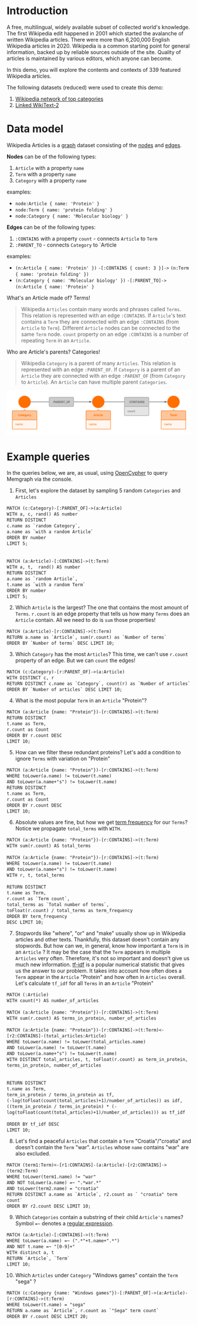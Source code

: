 
# Introduction

A free, multilingual, widely available subset of collected world's knowledge. The first Wikipedia edit happened in 2001 which started the avalanche of written Wikipedia articles. There were more than 6,200,000 English Wikipedia articles in 2020. Wikipedia is a common starting point for general information, backed up by reliable sources outside of the site. Quality of articles is maintained by various editors, which anyone can become.

In this demo, you will explore the contents and contexts of 339 featured Wikipedia articles.

The following datasets (reduced) were used to create this demo:
1. [Wikipedia network of top categories](https://snap.stanford.edu/data/wiki-topcats.html)
2. [Linked WikiText-2](https://rloganiv.github.io/linked-wikitext-2/#/)
# Data model
Wikipedia Articles is a [graph](https://en.wikipedia.org/wiki/Graph_theory#:~:text=In%20mathematics%2C%20graph%20theory%20is,also%20called%20links%20or%20lines) dataset consisting of the [nodes](https://en.wikipedia.org/wiki/Vertex_(graph_theory)) and [edges](https://en.wikipedia.org/wiki/Glossary_of_graph_theory_terms#edge).

**Nodes** can be of the following types:

1. `Article` with a property `name`
2. `Term`  with a property `name`
3. `Category` with a property `name`

examples:
- `node:Article { name: 'Protein' }`
- `node:Term { name: 'protein folding' }`
- `node:Category { name: 'Molecular biology' }` 

**Edges** can be of the following types:

1. `:CONTAINS` with a property `count` - connects `Article` to `Term`
2. `:PARENT_TO` - connects `Category` to `Article

examples:
- `(n:Article { name: 'Protein' })` `-[:CONTAINS { count: 3 }]->` `(n:Term { name: 'protein folding' })`
- `(n:Category { name: 'Molecular biology' })` `-[:PARENT_TO]->` `(n:Article { name: 'Protein' }`


What's an Article made of? Terms!
>Wikipedia `Articles` contain many words and phrases called `Terms`. This relation is represented with an edge `:CONTAINS`. If `Article`'s text contains a `Term` they are connected with an edge `:CONTAINS` (from `Article` to `Term`). Different `Article` nodes can be connected to the same `Term` node. `count` property on an edge `:CONTAINS` is a number of repeating `Term` in an `Article`.

Who are Article's parents? Categories!
>Wikipedia `Category` is a parent of many `Articles`. This relation is represented with an edge `:PARENT_OF`. If `Category` is a parent of an `Article` they are connected with an edge `:PARENT_OF` (from  `Category` to `Article`). An `Article` can have multiple parent `Categories`.



![](../data/wiki_tutorial_graph.png)

# Example queries

In the queries below, we are, as usual, using [OpenCypher](https://www.opencypher.org/) to query Memgraph via the console.

1. First, let's explore the dataset by sampling 5 random `Categories` and `Articles`
```opencypher
MATCH (c:Category)-[:PARENT_OF]->(a:Article)
WITH a, c, rand() AS number
RETURN DISTINCT
c.name as `random Category`,
a.name as `with a random Article`
ORDER BY number
LIMIT 5;


MATCH (a:Article)-[:CONTAINS]->(t:Term)
WITH a, t,  rand() AS number
RETURN DISTINCT
a.name as `random Article`,
t.name as `with a random Term`
ORDER BY number
LIMIT 5;
```

2. Which `Article` is the largest? The one that contains the most amount of `Terms`. `r.count` is an edge property that tells us how many `Terms` does an `Article` contain. All we need to do is `sum` those properties!
```opencypher
MATCH (a:Article)-[r:CONTAINS]->(t:Term)
RETURN a.name as `Article`, sum(r.count) as `Number of terms`
ORDER BY `Number of terms` DESC LIMIT 10;
```


3. Which `Category` has the most `Articles`? This time, we can't use `r.count` property of an edge. But we can `count` the edges!
```opencypher
MATCH (c:Category)-[r:PARENT_OF]->(a:Article)
WITH DISTINCT c, r
RETURN DISTINCT c.name as `Category`, count(r) as `Number of articles`
ORDER BY `Number of articles` DESC LIMIT 10;
```


4. What is the most popular `Term` in an `Article` "Protein"?
```opencypher
MATCH (a:Article {name: "Protein"})-[r:CONTAINS]->(t:Term)
RETURN DISTINCT
t.name as Term,
r.count as Count
ORDER BY r.count DESC
LIMIT 10;
```

5. How can we filter these redundant proteins? Let's add a condition to ignore `Terms` with variation on "Protein"
```opencypher
MATCH (a:Article {name: "Protein"})-[r:CONTAINS]->(t:Term)
WHERE toLower(a.name) != toLower(t.name)
AND toLower(a.name+"s") != toLower(t.name)
RETURN DISTINCT
t.name as Term,
r.count as Count
ORDER BY r.count DESC
LIMIT 10;
```


6. Absolute values are fine, but how we get [term frequency](https://en.wikipedia.org/wiki/Tf%E2%80%93idf#Term_frequency_2) for our `Terms`? Notice we propagate `total_terms` with `WITH`.
```opencypher
MATCH (a:Article {name: "Protein"})-[r:CONTAINS]->(t:Term)
WITH sum(r.count) AS total_terms

MATCH (a:Article {name: "Protein"})-[r:CONTAINS]->(t:Term)
WHERE toLower(a.name) != toLower(t.name)
AND toLower(a.name+"s") != toLower(t.name)
WITH r, t, total_terms

RETURN DISTINCT
t.name as Term,
r.count as `Term count`,
total_terms as `Total number of terms`,
toFloat(r.count) / total_terms as term_frequency
ORDER BY term_frequency
DESC LIMIT 10;
```

7. Stopwords like "where", "or" and "make" usually show up in Wikipedia articles and other texts. Thankfully, this dataset doesn't contain any stopwords. But how can we, in general, know how important a `Term` is in an `Article` ? It may be the case that the `Term` appears in multiple `Articles` very often. Therefore, it's not so important and doesn't give us much new information. [tf-idf](https://en.wikipedia.org/wiki/Tf%E2%80%93idf) is a popular numerical statistic that gives us the answer to our problem. It takes into account how often does a `Term` appear in the `Article` "Protein" and how often in `Articles` overall. Let's calculate `tf_idf` for all `Terms` in an `Article` "Protein" 

```opencypher
MATCH (:Article)
WITH count(*) AS number_of_articles

MATCH (a:Article {name: "Protein"})-[r:CONTAINS]->(t:Term)
WITH sum(r.count) AS terms_in_protein, number_of_articles

MATCH (a:Article {name: "Protein"})-[r:CONTAINS]->(t:Term)<-[r2:CONTAINS]-(total_articles:Article)
WHERE toLower(a.name) != toLower(total_articles.name)
AND toLower(a.name) != toLower(t.name)
AND toLower(a.name+"s") != toLower(t.name)
WITH DISTINCT total_articles, t, toFloat(r.count) as term_in_protein, terms_in_protein, number_of_articles


RETURN DISTINCT
t.name as Term,
term_in_protein / terms_in_protein as tf, 
(-log(toFloat(count(total_articles)+1)/number_of_articles)) as idf,
((term_in_protein / terms_in_protein) * (-log(toFloat(count(total_articles)+1)/number_of_articles))) as tf_idf

ORDER BY tf_idf DESC
LIMIT 10;
```


8. Let's find a peaceful `Articles` that contain a `Term` "Croatia"/"croatia" and doesn't contain the `Term` "war". `Articles` whose `name` contains "war" are also excluded.
```opencypher
MATCH (term1:Term)<-[r1:CONTAINS]-(a:Article)-[r2:CONTAINS]->(term2:Term)
WHERE toLower(term1.name) != "war"
AND NOT toLower(a.name) =~ ".*war.*"
AND toLower(term2.name) = "croatia"
RETURN DISTINCT a.name as `Article`, r2.count as ` "croatia" term count`
ORDER BY r2.count DESC LIMIT 10;
```


9. Which `Categories` contain a substring of their child `Article's` names? Symbol `=~` denotes a [regular expression](https://docs.memgraph.com/memgraph/reference-overview/reading-existing-data#regular-expressions).
```opencypher
MATCH (a:Article)-[:CONTAINS]->(t:Term)
WHERE toLower(a.name) =~ (".*"+t.name+".*")
AND NOT t.name =~ "[0-9]+"
WITH distinct a, t
RETURN `Article`, `Term`
LIMIT 10;
```

10. Which `Articles` under `Category` "Windows games" contain the `Term` "sega" ?
```opencypher
MATCH (c:Category {name: "Windows games"})-[:PARENT_OF]->(a:Article)-[r:CONTAINS]->(t:Term)
WHERE toLower(t.name) = "sega"
RETURN a.name as `Article`, r.count as `"Sega" term count`
ORDER BY r.count DESC LIMIT 20;
```
